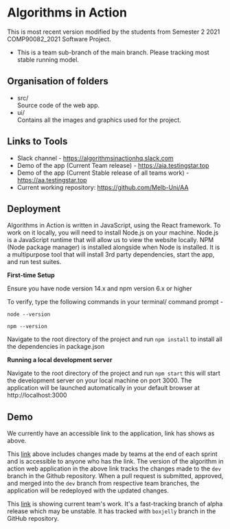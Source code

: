 # Algorithms in Action

This is most recent version modified by the students from Semester 2 2021 COMP90082_2021 Software Project. 

* This is a team sub-branch of the main branch. Please tracking most stable running model.

## Organisation of folders

- src/\
    Source code of the web app.
- ui/\
    Contains all the images and graphics used for the project.
    
 ## Links to Tools

   - Slack channel - https://algorithmsinactionhq.slack.com
   - Demo of the app (Current Team release) - https://aia.testingstar.top
   - Demo of the app (Current Stable release of all teams work) - https://aa.testingstar.top
   - Current working repository: https://github.com/Melb-Uni/AA

## Deployment

Algorithms in Action is written in JavaScript, using the React framework. To work on it locally, you will need to install Node.js on your machine. Node.js is a JavaScript runtime that will allow us to view the website locally. NPM (Node package manager) is installed alongside when Node is installed. It is a multipurpose tool that will install 3rd party dependencies, start the app, and run test suites.

**First-time Setup**

Ensure you have node version 14.x and npm version 6.x or higher

To verify, type the following commands in your terminal/ command prompt -

`node --version`

`npm --version`

Navigate to the root directory of the project and run `npm install` to install all the dependencies in package.json

**Running a local development server**

Navigate to the root directory of the project and run `npm start` this will start the development server on your local machine on port 3000. The application will be launched automatically in your default browser at http://localhost:3000

## Demo

We currently have an accessible link to the application, link has shows as above.

This [link](https://aa.testingstar.top) above includes changes made by teams at the end of each sprint and is accessible to anyone who has the link. The version of the algorithm in action web application in the above link tracks the changes made to the `dev` branch in the Github repository. When a pull request is submitted, approved, and merged into the `dev` branch from respective team branches, the application will be redeployed with the updated changes.

This [link](https://aia.testingstar.top) is showing current team's work. It's a fast-tracking branch of alpha release which may be unstable. It has tracked with `boxjelly` branch in the GitHub repository.